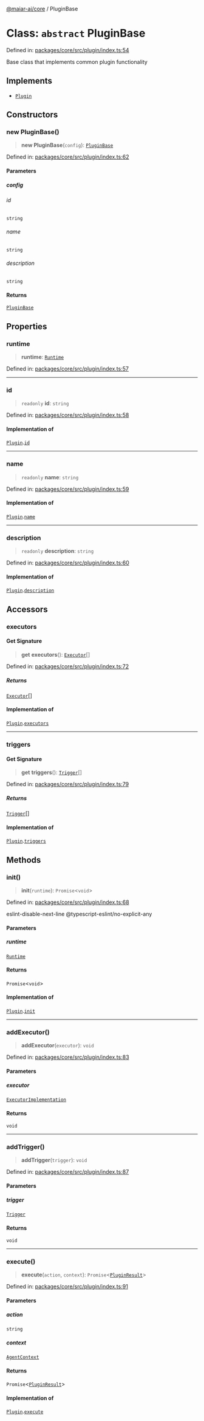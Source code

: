 [@maiar-ai/core](../index.md) / PluginBase

# Class: `abstract` PluginBase

Defined in: [packages/core/src/plugin/index.ts:54](https://github.com/UraniumCorporation/maiar-ai/blob/main/packages/core/src/plugin/index.ts#L54)

Base class that implements common plugin functionality

## Implements

- [`Plugin`](../interfaces/Plugin.md)

## Constructors

### new PluginBase()

> **new PluginBase**(`config`): [`PluginBase`](PluginBase.md)

Defined in: [packages/core/src/plugin/index.ts:62](https://github.com/UraniumCorporation/maiar-ai/blob/main/packages/core/src/plugin/index.ts#L62)

#### Parameters

##### config

###### id

`string`

###### name

`string`

###### description

`string`

#### Returns

[`PluginBase`](PluginBase.md)

## Properties

### runtime

> **runtime**: [`Runtime`](Runtime.md)

Defined in: [packages/core/src/plugin/index.ts:57](https://github.com/UraniumCorporation/maiar-ai/blob/main/packages/core/src/plugin/index.ts#L57)

***

### id

> `readonly` **id**: `string`

Defined in: [packages/core/src/plugin/index.ts:58](https://github.com/UraniumCorporation/maiar-ai/blob/main/packages/core/src/plugin/index.ts#L58)

#### Implementation of

[`Plugin`](../interfaces/Plugin.md).[`id`](../interfaces/Plugin.md#id)

***

### name

> `readonly` **name**: `string`

Defined in: [packages/core/src/plugin/index.ts:59](https://github.com/UraniumCorporation/maiar-ai/blob/main/packages/core/src/plugin/index.ts#L59)

#### Implementation of

[`Plugin`](../interfaces/Plugin.md).[`name`](../interfaces/Plugin.md#name)

***

### description

> `readonly` **description**: `string`

Defined in: [packages/core/src/plugin/index.ts:60](https://github.com/UraniumCorporation/maiar-ai/blob/main/packages/core/src/plugin/index.ts#L60)

#### Implementation of

[`Plugin`](../interfaces/Plugin.md).[`description`](../interfaces/Plugin.md#description)

## Accessors

### executors

#### Get Signature

> **get** **executors**(): [`Executor`](../interfaces/Executor.md)[]

Defined in: [packages/core/src/plugin/index.ts:72](https://github.com/UraniumCorporation/maiar-ai/blob/main/packages/core/src/plugin/index.ts#L72)

##### Returns

[`Executor`](../interfaces/Executor.md)[]

#### Implementation of

[`Plugin`](../interfaces/Plugin.md).[`executors`](../interfaces/Plugin.md#executors)

***

### triggers

#### Get Signature

> **get** **triggers**(): [`Trigger`](../interfaces/Trigger.md)[]

Defined in: [packages/core/src/plugin/index.ts:79](https://github.com/UraniumCorporation/maiar-ai/blob/main/packages/core/src/plugin/index.ts#L79)

##### Returns

[`Trigger`](../interfaces/Trigger.md)[]

#### Implementation of

[`Plugin`](../interfaces/Plugin.md).[`triggers`](../interfaces/Plugin.md#triggers)

## Methods

### init()

> **init**(`runtime`): `Promise`\<`void`\>

Defined in: [packages/core/src/plugin/index.ts:68](https://github.com/UraniumCorporation/maiar-ai/blob/main/packages/core/src/plugin/index.ts#L68)

eslint-disable-next-line @typescript-eslint/no-explicit-any

#### Parameters

##### runtime

[`Runtime`](Runtime.md)

#### Returns

`Promise`\<`void`\>

#### Implementation of

[`Plugin`](../interfaces/Plugin.md).[`init`](../interfaces/Plugin.md#init)

***

### addExecutor()

> **addExecutor**(`executor`): `void`

Defined in: [packages/core/src/plugin/index.ts:83](https://github.com/UraniumCorporation/maiar-ai/blob/main/packages/core/src/plugin/index.ts#L83)

#### Parameters

##### executor

[`ExecutorImplementation`](../interfaces/ExecutorImplementation.md)

#### Returns

`void`

***

### addTrigger()

> **addTrigger**(`trigger`): `void`

Defined in: [packages/core/src/plugin/index.ts:87](https://github.com/UraniumCorporation/maiar-ai/blob/main/packages/core/src/plugin/index.ts#L87)

#### Parameters

##### trigger

[`Trigger`](../interfaces/Trigger.md)

#### Returns

`void`

***

### execute()

> **execute**(`action`, `context`): `Promise`\<[`PluginResult`](../interfaces/PluginResult.md)\>

Defined in: [packages/core/src/plugin/index.ts:91](https://github.com/UraniumCorporation/maiar-ai/blob/main/packages/core/src/plugin/index.ts#L91)

#### Parameters

##### action

`string`

##### context

[`AgentContext`](../interfaces/AgentContext.md)

#### Returns

`Promise`\<[`PluginResult`](../interfaces/PluginResult.md)\>

#### Implementation of

[`Plugin`](../interfaces/Plugin.md).[`execute`](../interfaces/Plugin.md#execute)

